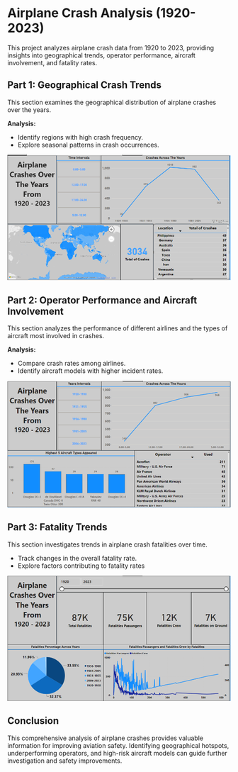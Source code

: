 # Airplane Crash Analysis (1920-2023)

This project analyzes airplane crash data from 1920 to 2023, providing insights into geographical trends, operator performance, aircraft involvement, and fatality rates.

## Part 1: Geographical Crash Trends

This section examines the geographical distribution of airplane crashes over the years.

**Analysis:**

* Identify regions with high crash frequency.
* Explore seasonal patterns in crash occurrences.

[![Geographical Crash Trends](https://github.com/MohamedAraby22/Airplane-Crashes-1920-2023/blob/main/Data/geogriphical%20dasboard.png)](https://github.com/MohamedAraby22/Airplane-Crashes-1920-2023/blob/main/Data/geogriphical%20dasboard.png)  

## Part 2: Operator Performance and Aircraft Involvement

This section analyzes the performance of different airlines and the types of aircraft most involved in crashes.

**Analysis:**

* Compare crash rates among airlines.
* Identify aircraft models with higher incident rates.

[![Operator Performance & Aircraft Involvement](https://github.com/MohamedAraby22/Airplane-Crashes-1920-2023/blob/main/Data/Operator%20dasboard.png)](https://github.com/MohamedAraby22/Airplane-Crashes-1920-2023/blob/main/Data/Operator%20dasboard.png) 

## Part 3: Fatality Trends

This section investigates trends in airplane crash fatalities over time.

* Track changes in the overall fatality rate.
* Explore factors contributing to fatality rates

[![Fatality Trends](https://github.com/MohamedAraby22/Airplane-Crashes-1920-2023/blob/main/Data/Fatality%20dashboard.png)](https://github.com/MohamedAraby22/Airplane-Crashes-1920-2023/blob/main/Data/Fatality%20dashboard.png)  

## Conclusion

This comprehensive analysis of airplane crashes provides valuable information for improving aviation safety. Identifying geographical hotspots, underperforming operators, and high-risk aircraft models can guide further investigation and safety improvements.
